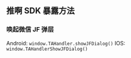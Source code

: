 ## 推啊 SDK 暴露方法

### 唤起微信 JF 弹层
Android: `window.TAHandler.showJFDialog()`
IOS: `window.TAHandlerShowJFDialog()`